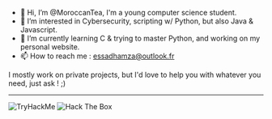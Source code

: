 - 👋 Hi, I’m @MoroccanTea, I'm a young computer science student.
- 👀 I’m interested in Cybersecurity, scripting w/ Python, but also Java & Javascript.
- 🌱 I’m currently learning C & trying to master Python, and working on my personal website.
- 📫 How to reach me : essadhamza@outlook.fr

I mostly work on private projects, but I'd love to help you with whatever you need, just ask ! ;) 

_________________________________________________________________________________________________________________________________________________________________________

<image src="https://tryhackme-badges.s3.amazonaws.com/MoroccanTea.png" alt="TryHackMe">

<img src="https://www.hackthebox.eu/badge/image/687275" alt="Hack The Box">
<!---
MoroccanTea/MoroccanTea is a ✨ special ✨ repository because its `README.md` (this file) appears on your GitHub profile.
You can click the Preview link to take a look at your changes.
--->
